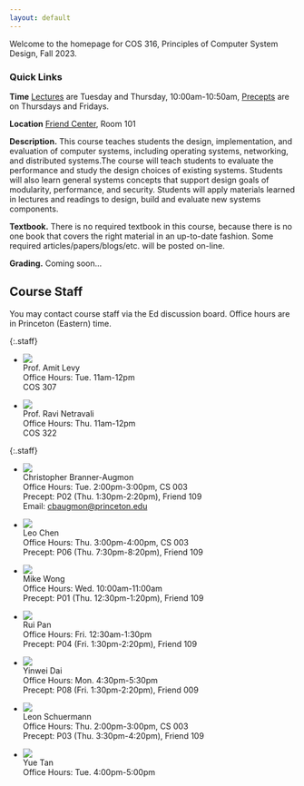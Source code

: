 ```yaml
---
layout: default
---
```


Welcome to the homepage for COS 316, Principles of Computer System
Design, Fall 2023.

### Quick Links

**Time** [Lectures](lectures) are Tuesday and Thursday, 10:00am-10:50am, [Precepts](precepts) are on Thursdays and Fridays.

**Location** [Friend Center](https://api.princeton.edu/campus-map/link?id=0616), Room 101

**Description.** This course teaches students the design,
implementation, and evaluation of computer systems, including operating
systems, networking, and distributed systems.The course will teach
students to evaluate the performance and study the design choices of
existing systems. Students will also learn general systems concepts that
support design goals of modularity, performance, and security. Students
will apply materials learned in lectures and readings to design, build
and evaluate new systems components.

**Textbook.** There is no required textbook in this course, because
there is no one book that covers the right material in an up-to-date
fashion. Some required articles/papers/blogs/etc. will be posted
on-line.

**Grading.** Coming soon... <!--Programming assigments 60%, Problem Sets 20%, Final Project 20%.-->

## Course Staff

You may contact course staff via the Ed discussion board. Office hours are in
Princeton (Eastern) time.

{:.staff}
* ![](images/staff/amit-levy.jpg)\
Prof. Amit Levy\
Office Hours:
Tue. 11am-12pm\
COS 307

* ![](images/staff/ravi-netravali.jpg)\
Prof. Ravi Netravali\
Office Hours:
Thu. 11am-12pm\
COS 322


{:.staff}

* ![](images/staff/christopher-branner-augmon.jpg)\
Christopher Branner-Augmon\
Office Hours:
Tue. 2:00pm-3:00pm, CS 003\
Precept: P02 (Thu. 1:30pm-2:20pm), Friend 109\
Email: cbaugmon@princeton.edu

* ![](images/staff/leo-chen.jfif)\
Leo Chen\
Office Hours:
Thu. 3:00pm-4:00pm, CS 003\
Precept: P06 (Thu. 7:30pm-8:20pm), Friend 109

* ![](images/staff/mike-wong.jpg)\
Mike Wong\
Office Hours:
Wed. 10:00am-11:00am\
Precept: P01 (Thu. 12:30pm-1:20pm), Friend 109

* ![](images/staff/rui-pan.jpg)\
Rui Pan\
Office Hours:
Fri. 12:30am-1:30pm\
Precept: P04 (Fri. 1:30pm-2:20pm), Friend 109

* ![](images/staff/yinwei-dai.png)\
Yinwei Dai\
Office Hours:
Mon. 4:30pm-5:30pm\
Precept: P08 (Fri. 1:30pm-2:20pm), Friend 009

* ![](images/staff/leon-schuermann.jpg)\
Leon Schuermann\
Office Hours:
Thu. 2:00pm-3:00pm, CS 003\
Precept: P03 (Thu. 3:30pm-4:20pm), Friend 109

* ![](images/staff/yue-tan.jpg)\
Yue Tan\
Office Hours:
Tue. 4:00pm-5:00pm

